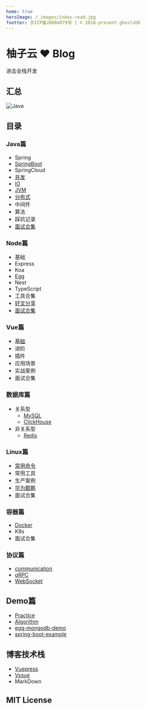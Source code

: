 ```yaml
---
home: true
heroImage: /_images/index-read.jpg
footter: 京ICP备20004079号 | © 2018-present ghostxbh
---
```

# 柚子云 ❤️ Blog

进击全栈开发

## 汇总
![Java](http://file.uzykj.com/e30366ee-3503-3445-c5f0-9999bf7261d1.png)

## 目录

### Java篇

- Spring
- [SpringBoot](https://uzykj.com/docs/_posts/java/springboot/2019-08-08-boot-value.html)
- SpringCloud
- [并发](https://uzykj.com/docs/_posts/java/concurrent/2019-01-15-visible.html)
- [IO](https://uzykj.com/docs/_posts/java/io/2021-02-24-io-model.html)
- [JVM](https://uzykj.com/docs/_posts/java/jvm/2021-03-01-jvm-collection.html)
- [分布式](https://uzykj.com/docs/_posts/java/distributed/2021-02-20-CAP.html)
- 中间件
- 算法
- 踩坑记录
- [面试合集](https://uzykj.com/docs/_posts/java/interview/2021-02-20-collection.html)

### Node篇
- 基础
- Express
- Koa
- [Egg](https://uzykj.com/docs/_posts/javascript/nodejs/egg/2019-08-25-egg-readme.html)
- Nest
- TypeScript
- 工具合集
- [好文分享](https://uzykj.com/docs/_posts/javascript/nodejs/collect/2021-02-10-artcle01.html)
- [面试合集](https://uzykj.com/docs/_posts/javascript/nodejs/interview/2019-08-26-module-mechanism.html)

### Vue篇
- [基础](https://uzykj.com/docs/_posts/javascript/vuejs/basic/2019-06-21-basic-install.html)
- 进阶
- 插件
- 应用场景
- 实战案例
- 面试合集

### 数据库篇
- 关系型
    - [MySQL](https://uzykj.com/docs/_posts/database/mysql/2021-03-02-mysql-index.html)
    - [ClickHouse](https://uzykj.com/docs/_posts/database/clickhouse/2020-12-20-basic.html)
- 非关系型
    - [Redis](https://uzykj.com/docs/_posts/database/redis/2021-03-02-redis-index.html)

### Linux篇
- [常用命令](https://uzykj.com/docs/_posts/linux/common/2021-01-06-command.html)
- 常用工具
- 生产案例
- [华为鲲鹏](https://uzykj.com/docs/_posts/linux/kunpeng/2020-11-03-docker-build.html)
- 面试合集

### 容器篇
- [Docker](https://uzykj.com/docs/_posts/container/docker/2020-12-02-install.html)
- K8s
- 面试合集

### 协议篇
- [communication](https://uzykj.com/docs/_posts/protocol/communication/2019-08-10-OSI|TCP|IP.html)
- [gRPC](https://uzykj.com/docs/_posts/protocol/grpc/2019-08-25-grpc.html)
- [WebSocket](https://uzykj.com/docs/_posts/protocol/websocket/2021-02-03-websocket-403.html)


## Demo篇
- [Practice](https://github.com/ghostxbh/Practice)
- [Algorithm](https://github.com/ghostxbh/Algorithm)
- [egg-mongodb-demo](https://github.com/ghostxbh/egg-mongodb-demo)
- [spring-boot-example](https://github.com/ghostxbh/spring-boot-example)

## 博客技术栈
- [Vuepress](https://vuepress.vuejs.org/zh/)
- [Vssue](https://vssue.js.org/)
- MarkDown

## MIT License

<Vssue :title="$title" />